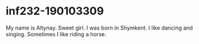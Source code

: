 # inf232-190103309
My name is Altynay.
Sweet girl.
I was born in Shymkent.
I like dancing and singing.
Sometimes I like riding a horse.
